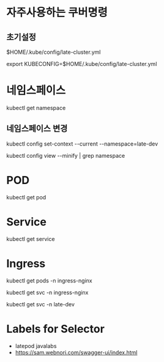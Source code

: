 # 자주사용하는 쿠버명령

## 초기설정

$HOME/.kube/config/late-cluster.yml

export KUBECONFIG=$HOME/.kube/config/late-cluster.yml


# 네임스페이스

kubectl get namespace

## 네임스페이스 변경

kubectl config set-context --current --namespace=late-dev

kubectl config view --minify | grep namespace

# POD

kubectl get pod


# Service

kubectl get service

# Ingress

kubectl  get pods -n ingress-nginx

kubectl  get svc -n ingress-nginx

kubectl  get svc -n late-dev


# Labels for Selector
- latepod javalabs
- https://sam.webnori.com/swagger-ui/index.html


